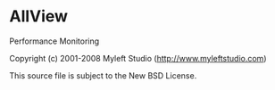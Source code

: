# AllView

Performance Monitoring

Copyright (c) 2001-2008 Myleft Studio (http://www.myleftstudio.com)

This source file is subject to the New BSD License.
